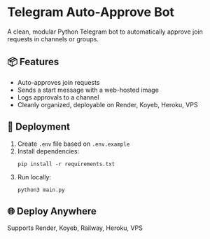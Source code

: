 # Telegram Auto-Approve Bot

A clean, modular Python Telegram bot to automatically approve join requests in channels or groups.

## 📦 Features
- Auto-approves join requests
- Sends a start message with a web-hosted image
- Logs approvals to a channel
- Cleanly organized, deployable on Render, Koyeb, Heroku, VPS

## 📜 Deployment
1. Create `.env` file based on `.env.example`
2. Install dependencies:
   ```
   pip install -r requirements.txt
   ```
3. Run locally:
   ```
   python3 main.py
   ```

## 🌐 Deploy Anywhere
Supports Render, Koyeb, Railway, Heroku, VPS
